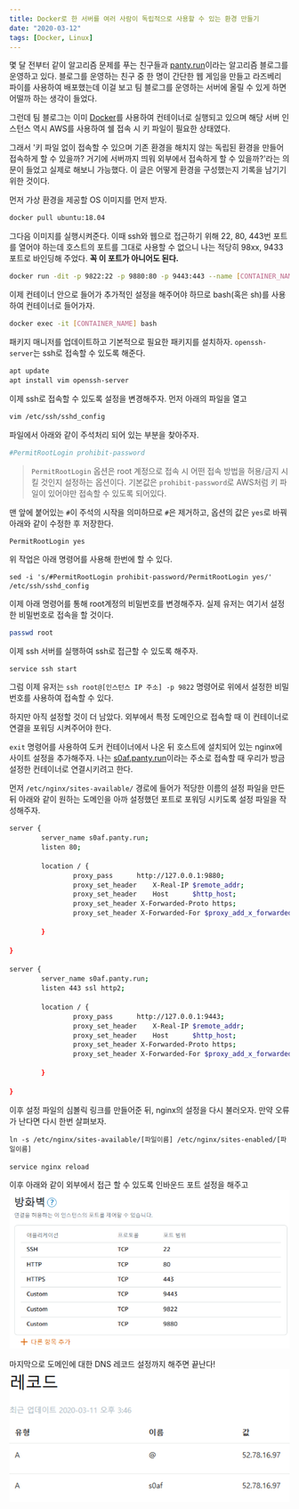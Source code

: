 ```yaml
---
title: Docker로 한 서버를 여러 사람이 독립적으로 사용할 수 있는 환경 만들기
date: "2020-03-12"
tags: [Docker, Linux]
---
```


몇 달 전부터 같이 알고리즘 문제를 푸는 친구들과 [panty.run](https://panty.run/)이라는 알고리즘 블로그를 운영하고 있다. 블로그를 운영하는 친구 중 한 명이 간단한 웹 게임을 만들고 라즈베리 파이를 사용하여 배포했는데 이걸 보고 팀 블로그를 운영하는 서버에 올릴 수 있게 하면 어떨까 하는 생각이 들었다.

그런데 팀 블로그는 이미 [Docker](https://www.docker.com)를 사용하여 컨테이너로 실행되고 있으며 해당 서버 인스턴스 역시 AWS를 사용하여 쉘 접속 시 키 파일이 필요한 상태였다.

그래서 '키 파일 없이 접속할 수 있으며 기존 환경을 해치지 않는 독립된 환경을 만들어 접속하게 할 수 있을까? 거기에 서버까지 띄워 외부에서 접속하게 할 수 있을까?'라는 의문이 들었고 실제로 해보니 가능했다. 이 글은 어떻게 환경을 구성했는지 기록을 남기기 위한 것이다.



먼저 가상 환경을 제공할 OS 이미지를 먼저 받자.
```sh
docker pull ubuntu:18.04
```

그다음 이미지를 실행시켜준다. 이때 ssh와 웹으로 접근하기 위해 22, 80, 443번 포트를 열어야 하는데 호스트의 포트를 그대로 사용할 수 없으니 나는 적당히 98xx, 9433 포트로 바인딩해 주었다. **꼭 이 포트가 아니어도 된다.**
```sh
docker run -dit -p 9822:22 -p 9880:80 -p 9443:443 --name [CONTAINER_NAME] ubuntu:18.04
```

이제 컨테이너 안으로 들어가 추가적인 설정을 해주어야 하므로 bash(혹은 sh)를 사용하여 컨테이너로 들어가자.
```sh
docker exec -it [CONTAINER_NAME] bash
```

패키지 매니저를 업데이트하고 기본적으로 필요한 패키지를 설치하자. `openssh-server`는 ssh로 접속할 수 있도록 해준다.
```sh
apt update
apt install vim openssh-server
```

이제 ssh로 접속할 수 있도록 설정을 변경해주자. 먼저 아래의 파일을 열고
```sh
vim /etc/ssh/sshd_config
```
파일에서 아래와 같이 주석처리 되어 있는 부분을 찾아주자.
```sh
#PermitRootLogin prohibit-password
```

> `PermitRootLogin` 옵션은 root 계정으로 접속 시 어떤 접속 방법을 허용/금지 시킬 것인지 설정하는 옵션이다. 기본값은 `prohibit-password`로 AWS처럼 키 파일이 있어야만 접속할 수 있도록 되어있다.

맨 앞에 붙어있는 `#`이 주석의 시작을 의미하므로 `#`은 제거하고, 옵션의 값은 `yes`로 바꿔 아래와 같이 수정한 후 저장한다.
```sh
PermitRootLogin yes
```

위 작업은 아래 명령어를 사용해 한번에 할 수 있다.
```
sed -i 's/#PermitRootLogin prohibit-password/PermitRootLogin yes/' /etc/ssh/sshd_config
```

이제 아래 명령어를 통해 root계정의 비밀번호를 변경해주자. 실제 유저는 여기서 설정한 비밀번호로 접속을 할 것이다.
```sh
passwd root
```

이제 ssh 서버를 실행하여 ssh로 접근할 수 있도록 해주자.
```
service ssh start
```

그럼 이제 유저는 `ssh root@[인스턴스 IP 주소] -p 9822` 명령어로 위에서 설정한 비밀번호를 사용하여 접속할 수 있다.

하지만 아직 설정할 것이 더 남았다. 외부에서 특정 도메인으로 접속할 때 이 컨테이너로 연결을 포워딩 시켜주어야 한다.


`exit` 명령어를 사용하여 도커 컨테이너에서 나온 뒤 호스트에 설치되어 있는 nginx에 사이트 설정을 추가해주자. 나는 [s0af.panty.run](http://s0af.panty.run)이라는 주소로 접속할 때 우리가 방금 설정한 컨테이너로 연결시키려고 한다.

먼저 `/etc/nginx/sites-available/` 경로에 들어가 적당한 이름의 설정 파일을 만든 뒤 아래와 같이 원하는 도메인을 아까 설정했던 포트로 포워딩 시키도록 설정 파일을 작성해주자.

```sh
server {
        server_name s0af.panty.run;
        listen 80;

        location / {
                proxy_pass      http://127.0.0.1:9880;
                proxy_set_header    X-Real-IP $remote_addr;
                proxy_set_header    Host      $http_host;
                proxy_set_header X-Forwarded-Proto https;
                proxy_set_header X-Forwarded-For $proxy_add_x_forwarded_for;

        }

}

server {
        server_name s0af.panty.run;
        listen 443 ssl http2;

        location / {
                proxy_pass      http://127.0.0.1:9443;
                proxy_set_header    X-Real-IP $remote_addr;
                proxy_set_header    Host      $http_host;
                proxy_set_header X-Forwarded-Proto https;
                proxy_set_header X-Forwarded-For $proxy_add_x_forwarded_for;

        }

}
```

이후 설정 파일의 심볼릭 링크를 만들어준 뒤, nginx의 설정을 다시 불러오자. 만약 오류가 난다면 다시 한번 살펴보자.
```
ln -s /etc/nginx/sites-available/[파일이름] /etc/nginx/sites-enabled/[파일이름]

service nginx reload
```

이후 아래와 같이 외부에서 접근 할 수 있도록 인바운드 포트 설정을 해주고
![Screen capture of AWS network inbound configuration page](./aws.png)

마지막으로 도메인에 대한 DNS 레코드 설정까지 해주면 끝난다!
![Screen capture of Goddady DNS configuration page](./dns.png)
